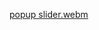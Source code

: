 [popup slider.webm](https://github.com/user-attachments/assets/f00470d1-0d90-437e-8f20-0100b4d66537)
